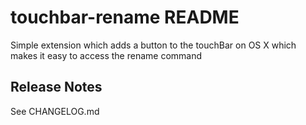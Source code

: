 # touchbar-rename README

Simple extension which adds a button to the touchBar on OS X which makes it easy to access the rename command

## Release Notes

See CHANGELOG.md
